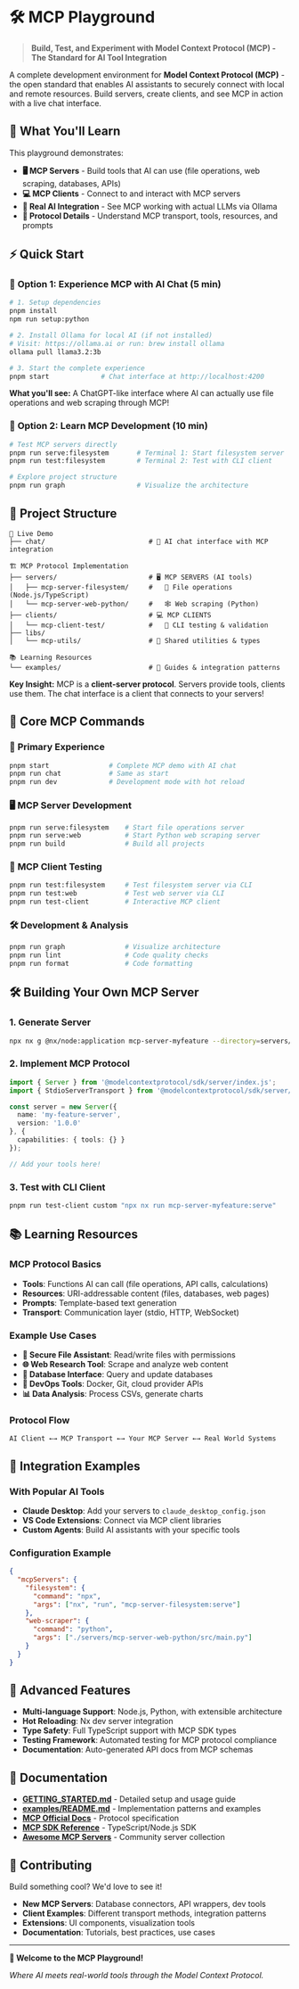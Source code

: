 # 🛠️ MCP Playground

> **Build, Test, and Experiment with Model Context Protocol (MCP) - The Standard for AI Tool Integration**

A complete development environment for **Model Context Protocol (MCP)** - the open standard that enables AI assistants to securely connect with local and remote resources. Build servers, create clients, and see MCP in action with a live chat interface.

## 🎯 What You'll Learn

This playground demonstrates:

- **🖥️ MCP Servers** - Build tools that AI can use (file operations, web scraping, databases, APIs)
- **💻 MCP Clients** - Connect to and interact with MCP servers
- **🤖 Real AI Integration** - See MCP working with actual LLMs via Ollama
- **🔧 Protocol Details** - Understand MCP transport, tools, resources, and prompts

## ⚡ Quick Start

### 🚀 **Option 1: Experience MCP with AI Chat (5 min)**
```bash
# 1. Setup dependencies
pnpm install
npm run setup:python

# 2. Install Ollama for local AI (if not installed)
# Visit: https://ollama.ai or run: brew install ollama
ollama pull llama3.2:3b

# 3. Start the complete experience
pnpm start             # Chat interface at http://localhost:4200
```
**What you'll see:** A ChatGPT-like interface where AI can actually use file operations and web scraping through MCP!

### 🔧 **Option 2: Learn MCP Development (10 min)**
```bash
# Test MCP servers directly
pnpm run serve:filesystem       # Terminal 1: Start filesystem server
pnpm run test:filesystem        # Terminal 2: Test with CLI client

# Explore project structure
pnpm run graph                  # Visualize the architecture
```

## 📁 Project Structure

```
🤖 Live Demo
├── chat/                          # 💬 AI chat interface with MCP integration

🏗️ MCP Protocol Implementation
├── servers/                       # 🖥️ MCP SERVERS (AI tools)
│   ├── mcp-server-filesystem/     #   📁 File operations (Node.js/TypeScript)
│   └── mcp-server-web-python/     #   🕸️ Web scraping (Python)
├── clients/                       # 💻 MCP CLIENTS
│   └── mcp-client-test/           #   🧪 CLI testing & validation
├── libs/
│   └── mcp-utils/                 # 🔧 Shared utilities & types

📚 Learning Resources
└── examples/                      # 🎯 Guides & integration patterns
```

**Key Insight:** MCP is a **client-server protocol**. Servers provide tools, clients use them. The chat interface is a client that connects to your servers!

## 🔧 Core MCP Commands

### 🤖 **Primary Experience**
```bash
pnpm start               # Complete MCP demo with AI chat
pnpm run chat            # Same as start
pnpm run dev             # Development mode with hot reload
```

### 🖥️ **MCP Server Development**
```bash
pnpm run serve:filesystem    # Start file operations server
pnpm run serve:web           # Start Python web scraping server
pnpm run build               # Build all projects
```

### 🧪 **MCP Client Testing**
```bash
pnpm run test:filesystem     # Test filesystem server via CLI
pnpm run test:web            # Test web server via CLI
pnpm run test-client         # Interactive MCP client
```

### 🛠️ **Development & Analysis**
```bash
pnpm run graph               # Visualize architecture
pnpm run lint                # Code quality checks
pnpm run format              # Code formatting
```

## 🛠️ Building Your Own MCP Server

### 1. Generate Server
```bash
npx nx g @nx/node:application mcp-server-myfeature --directory=servers/mcp-server-myfeature
```

### 2. Implement MCP Protocol
```typescript
import { Server } from '@modelcontextprotocol/sdk/server/index.js';
import { StdioServerTransport } from '@modelcontextprotocol/sdk/server/stdio.js';

const server = new Server({
  name: 'my-feature-server',
  version: '1.0.0'
}, {
  capabilities: { tools: {} }
});

// Add your tools here!
```

### 3. Test with CLI Client
```bash
pnpm run test-client custom "npx nx run mcp-server-myfeature:serve"
```

## 📚 Learning Resources

### MCP Protocol Basics
- **Tools**: Functions AI can call (file operations, API calls, calculations)
- **Resources**: URI-addressable content (files, databases, web pages)
- **Prompts**: Template-based text generation
- **Transport**: Communication layer (stdio, HTTP, WebSocket)

### Example Use Cases
- **🔐 Secure File Assistant**: Read/write files with permissions
- **🌐 Web Research Tool**: Scrape and analyze web content
- **💾 Database Interface**: Query and update databases
- **🐳 DevOps Tools**: Docker, Git, cloud provider APIs
- **📊 Data Analysis**: Process CSVs, generate charts

### Protocol Flow
```
AI Client ←→ MCP Transport ←→ Your MCP Server ←→ Real World Systems
```

## 🔌 Integration Examples

### With Popular AI Tools
- **Claude Desktop**: Add your servers to `claude_desktop_config.json`
- **VS Code Extensions**: Connect via MCP client libraries
- **Custom Agents**: Build AI assistants with your specific tools

### Configuration Example
```json
{
  "mcpServers": {
    "filesystem": {
      "command": "npx",
      "args": ["nx", "run", "mcp-server-filesystem:serve"]
    },
    "web-scraper": {
      "command": "python",
      "args": ["./servers/mcp-server-web-python/src/main.py"]
    }
  }
}
```

## 🚀 Advanced Features

- **Multi-language Support**: Node.js, Python, with extensible architecture
- **Hot Reloading**: Nx dev server integration
- **Type Safety**: Full TypeScript support with MCP SDK types
- **Testing Framework**: Automated testing for MCP protocol compliance
- **Documentation**: Auto-generated API docs from MCP schemas

## 📖 Documentation

- **[GETTING_STARTED.md](./GETTING_STARTED.md)** - Detailed setup and usage guide
- **[examples/README.md](./examples/README.md)** - Implementation patterns and examples
- **[MCP Official Docs](https://modelcontextprotocol.io/)** - Protocol specification
- **[MCP SDK Reference](https://github.com/modelcontextprotocol/typescript-sdk)** - TypeScript/Node.js SDK
- **[Awesome MCP Servers](https://github.com/wong2/awesome-mcp-servers)** - Community server collection

## 🤝 Contributing

Build something cool? We'd love to see it!

- **New MCP Servers**: Database connectors, API wrappers, dev tools
- **Client Examples**: Different transport methods, integration patterns
- **Extensions**: UI components, visualization tools
- **Documentation**: Tutorials, best practices, use cases

---

**🎪 Welcome to the MCP Playground!**

*Where AI meets real-world tools through the Model Context Protocol.*